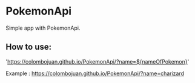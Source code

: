 # PokemonApi
Simple app with PokemonApi.

## How to use:

'https://colombojuan.github.io/PokemonApi/?name=${nameOfPokemon}'

Example : https://colombojuan.github.io/PokemonApi/?name=charizard
